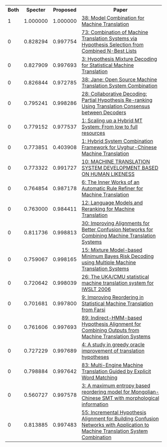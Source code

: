<html><table><tr>
<th>Both</th>
<th>Specter</th>
<th>Proposed</th>
<th>Paper</th>
</tr>
<tr>
<td>1</td>
<td>1.000000</td>
<td>1.000000</td>
<td><a href="https://www.semanticscholar.org/paper/cd7ca9844b78867dc312d7dee96c5a35bd737461">38: Model Combination for Machine Translation</a></td>
</tr>
<tr>
<td>0</td>
<td>0.828294</td>
<td>0.997754</td>
<td><a href="https://www.semanticscholar.org/paper/f3bbb00903fbbd751baf8b0b23fad04c4f0731fe">73: Combination of Machine Translation Systems via Hypothesis Selection from Combined N-Best Lists</a></td>
</tr>
<tr>
<td>0</td>
<td>0.827909</td>
<td>0.997693</td>
<td><a href="https://www.semanticscholar.org/paper/df399a5c6171b5ca0c5d09a7099b218176dfc7a4">3: Hypothesis Mixture Decoding for Statistical Machine Translation</a></td>
</tr>
<tr>
<td>0</td>
<td>0.826844</td>
<td>0.972785</td>
<td><a href="https://www.semanticscholar.org/paper/8be35f3e52349ddedee64d9b2809a092c272bf8f">38: Jane: Open Source Machine Translation System Combination</a></td>
</tr>
<tr>
<td>0</td>
<td>0.795241</td>
<td>0.998286</td>
<td><a href="https://www.semanticscholar.org/paper/0f186dbdc45d175f69fdb2d4e7cdd53004d4a507">28: Collaborative Decoding: Partial Hypothesis Re-ranking Using Translation Consensus between Decoders</a></td>
</tr>
<tr>
<td>0</td>
<td>0.779152</td>
<td>0.977537</td>
<td><a href="https://www.semanticscholar.org/paper/4393c717e01458e7b6cfc7c2e12f1d7045889a3c">1: Scaling up a Hybrid MT System: From low to full resources</a></td>
</tr>
<tr>
<td>0</td>
<td>0.773851</td>
<td>0.403908</td>
<td><a href="https://www.semanticscholar.org/paper/649d450d4d4af6cd2a8f92f298daf9dcf4a9c784">1: Hybrid System Combination Framework for Uyghur-Chinese Machine Translation</a></td>
</tr>
<tr>
<td>0</td>
<td>0.773322</td>
<td>0.991727</td>
<td><a href="https://www.semanticscholar.org/paper/8db775ced3166ff9696f612ec5e97541804a933d">10: MACHINE TRANSLATION SYSTEM DEVELOPMENT BASED ON HUMAN LIKENESS</a></td>
</tr>
<tr>
<td>0</td>
<td>0.764854</td>
<td>0.987178</td>
<td><a href="https://www.semanticscholar.org/paper/46ad9b4f700dfca4e5d7ba20f55886a1663611d8">6: The Inner Works of an Automatic Rule Refiner for Machine Translation</a></td>
</tr>
<tr>
<td>0</td>
<td>0.763000</td>
<td>0.984411</td>
<td><a href="https://www.semanticscholar.org/paper/031d21a7f5fb28939e758ee7e9a079ddefbada2c">12: Language Models and Reranking for Machine Translation</a></td>
</tr>
<tr>
<td>0</td>
<td>0.811736</td>
<td>0.998813</td>
<td><a href="https://www.semanticscholar.org/paper/9c15f65a626b57bb73bc0b1597274c14432f2620">30: Improving Alignments for Better Confusion Networks for Combining Machine Translation Systems</a></td>
</tr>
<tr>
<td>0</td>
<td>0.759067</td>
<td>0.998165</td>
<td><a href="https://www.semanticscholar.org/paper/c790636915de3b16de8b134f6fe25865a9a0f745">15: Mixture Model-based Minimum Bayes Risk Decoding using Multiple Machine Translation Systems</a></td>
</tr>
<tr>
<td>0</td>
<td>0.720642</td>
<td>0.998039</td>
<td><a href="https://www.semanticscholar.org/paper/f5124d48bc16eda0e5a1c0367465435305f959f4">26: The UKA/CMU statistical machine translation system for IWSLT 2006</a></td>
</tr>
<tr>
<td>0</td>
<td>0.701681</td>
<td>0.997800</td>
<td><a href="https://www.semanticscholar.org/paper/71572180e640f9af90ab21de7d958441affa2988">9: Improving Reordering in Statistical Machine Translation from Farsi</a></td>
</tr>
<tr>
<td>0</td>
<td>0.761606</td>
<td>0.997693</td>
<td><a href="https://www.semanticscholar.org/paper/d83f76f5f66cae1829c6377e1fc4899eeef5298e">89: Indirect-HMM-based Hypothesis Alignment for Combining Outputs from Machine Translation Systems</a></td>
</tr>
<tr>
<td>0</td>
<td>0.727229</td>
<td>0.997689</td>
<td><a href="https://www.semanticscholar.org/paper/a6c2dbb3124a7911b6961fe82ce0fa4e68c4943b">4: A study in greedy oracle improvement of translation hypotheses</a></td>
</tr>
<tr>
<td>0</td>
<td>0.798884</td>
<td>0.997642</td>
<td><a href="https://www.semanticscholar.org/paper/206e23d7081d8fbe813e496058d9b8bdb91deeeb">83: Multi-Engine Machine Translation Guided by Explicit Word Matching</a></td>
</tr>
<tr>
<td>0</td>
<td>0.560727</td>
<td>0.997578</td>
<td><a href="https://www.semanticscholar.org/paper/865e1bed60a1b2cfe1c13507eafda8801da9c9de">3: A maximum entropy based reordering model for Mongolian-Chinese SMT with morphological information</a></td>
</tr>
<tr>
<td>0</td>
<td>0.813885</td>
<td>0.997483</td>
<td><a href="https://www.semanticscholar.org/paper/7bd868e713531c7992f52719723cacb91944de10">55: Incremental Hypothesis Alignment for Building Confusion Networks with Application to Machine Translation System Combination</a></td>
</tr>
</table></html>
